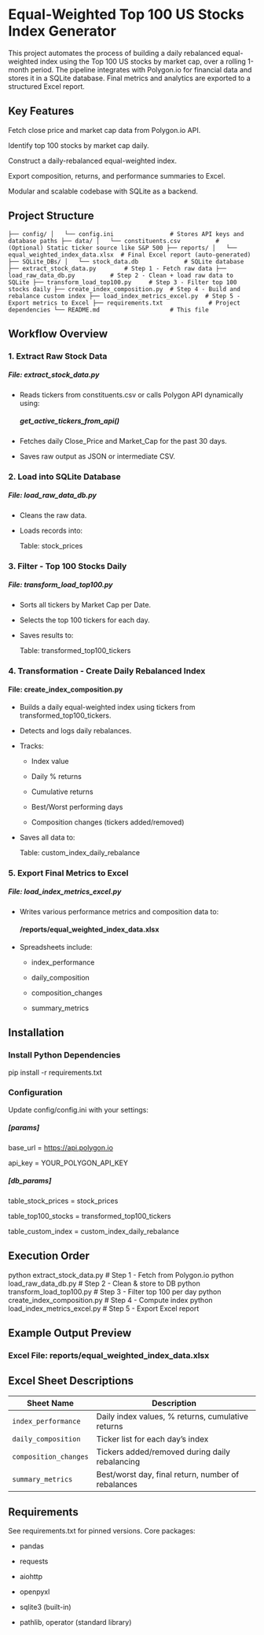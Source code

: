 # Equal-Weighted Top 100 US Stocks Index Generator
This project automates the process of building a daily rebalanced equal-weighted index using the Top 100 US stocks by market cap, over a rolling 1-month period. The pipeline integrates with Polygon.io for financial data and stores it in a SQLite database. Final metrics and analytics are exported to a structured Excel report.

## Key Features
Fetch close price and market cap data from Polygon.io API.

Identify top 100 stocks by market cap daily.

Construct a daily-rebalanced equal-weighted index.

Export composition, returns, and performance summaries to Excel.

Modular and scalable codebase with SQLite as a backend.

## Project Structure
``├── config/
│   └── config.ini                # Stores API keys and database paths
├── data/
│   └── constituents.csv          # (Optional) Static ticker source like S&P 500
├── reports/
│   └── equal_weighted_index_data.xlsx  # Final Excel report (auto-generated)
├── SQLite_DBs/
│   └── stock_data.db             # SQLite database
├── extract_stock_data.py        # Step 1 - Fetch raw data
├── load_raw_data_db.py          # Step 2 - Clean + load raw data to SQLite
├── transform_load_top100.py     # Step 3 - Filter top 100 stocks daily
├── create_index_composition.py  # Step 4 - Build and rebalance custom index
├── load_index_metrics_excel.py  # Step 5 - Export metrics to Excel
├── requirements.txt             # Project dependencies
└── README.md                    # This file``


## Workflow Overview
### 1. Extract Raw Stock Data
##### File: extract_stock_data.py

- Reads tickers from constituents.csv or calls Polygon API dynamically using:
    ##### get_active_tickers_from_api()
- Fetches daily Close_Price and Market_Cap for the past 30 days.

- Saves raw output as JSON or intermediate CSV.

### 2. Load into SQLite Database
##### File: load_raw_data_db.py

- Cleans the raw data.

- Loads records into:

    Table: stock_prices

### 3. Filter - Top 100 Stocks Daily
##### File: transform_load_top100.py

- Sorts all tickers by Market Cap per Date.

- Selects the top 100 tickers for each day.

- Saves results to:

    Table: transformed_top100_tickers

### 4. Transformation - Create Daily Rebalanced Index
#### File: create_index_composition.py

- Builds a daily equal-weighted index using tickers from transformed_top100_tickers.

- Detects and logs daily rebalances.

- Tracks:

    - Index value

    - Daily % returns

    - Cumulative returns

    - Best/Worst performing days

    - Composition changes (tickers added/removed)

- Saves all data to:

    Table: custom_index_daily_rebalance

### 5. Export Final Metrics to Excel
##### File: load_index_metrics_excel.py

- Writes various performance metrics and composition data to:
    #### /reports/equal_weighted_index_data.xlsx

- Spreadsheets include:

    - index_performance

    - daily_composition

    - composition_changes

    - summary_metrics

## Installation

### Install Python Dependencies
pip install -r requirements.txt


### Configuration
Update config/config.ini with your settings:

##### [params]
base_url = https://api.polygon.io

api_key = YOUR_POLYGON_API_KEY

##### [db_params]

table_stock_prices = stock_prices

table_top100_stocks = transformed_top100_tickers

table_custom_index = custom_index_daily_rebalance

## Execution Order

python extract_stock_data.py           # Step 1 - Fetch from Polygon.io
python load_raw_data_db.py            # Step 2 - Clean & store to DB
python transform_load_top100.py       # Step 3 - Filter top 100 per day
python create_index_composition.py    # Step 4 - Compute index
python load_index_metrics_excel.py    # Step 5 - Export Excel report

## Example Output Preview
### Excel File: reports/equal_weighted_index_data.xlsx

## Excel Sheet Descriptions

| Sheet Name          | Description                                             |
|---------------------|---------------------------------------------------------|
| `index_performance` | Daily index values, % returns, cumulative returns       |
| `daily_composition` | Ticker list for each day’s index                        |
| `composition_changes` | Tickers added/removed during daily rebalancing       |
| `summary_metrics`   | Best/worst day, final return, number of rebalances      |

## Requirements
See requirements.txt for pinned versions. Core packages:

- pandas

- requests

- aiohttp

- openpyxl

- sqlite3 (built-in)

- pathlib, operator (standard library)